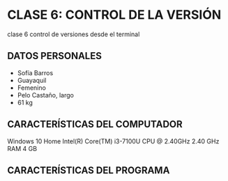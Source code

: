 # CLASE 6: CONTROL DE LA VERSIÓN
clase 6 control de versiones desde el terminal

## DATOS PERSONALES
- Sofía Barros
- Guayaquil
- Femenino 
- Pelo Castaño, largo
- 61 kg

## CARACTERÍSTICAS DEL COMPUTADOR
Windows 10 Home
Intel(R) Core(TM) i3-7100U CPU @ 2.40GHz 2.40 GHz
RAM 4 GB

## CARACTERÍSTICAS DEL PROGRAMA 
